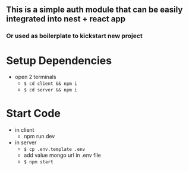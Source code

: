 ##  This is a simple auth module that can be easily integrated into nest + react app 
### Or used as boilerplate to kickstart new project


# Setup Dependencies 
  - open 2 terminals
    - ```$ cd client && npm i```
    - ```$ cd server && npm i```

# Start Code
  - in client
    - npm run dev
  - in server
    - ```$ cp .env.template .env```
    - add value mongo url in .env file 
    - ```$ npm start```
  

